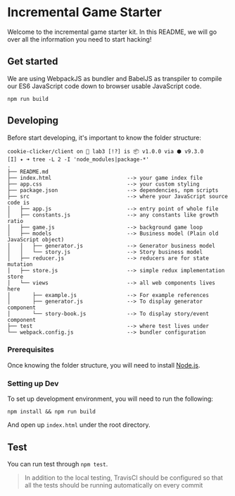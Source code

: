 # Incremental Game Starter

Welcome to the incremental game starter kit. In this README, we will go over all
the information you need to start hacking!

## Get started

We are using WebpackJS as bundler and BabelJS as transpiler to compile our ES6
JavaScript code down to browser usable JavaScript code.

```
npm run build
```

## Developing

Before start developing, it's important to know the folder structure:

```
cookie-clicker/client on  lab3 [!?] is 📦 v1.0.0 via ⬢ v9.3.0
[I] ✦ ➜ tree -L 2 -I 'node_modules|package-*'
.
├── README.md
├── index.html                        --> your game index file
├── app.css                           --> your custom styling
├── package.json                      --> dependencies, npm scripts
├── src                               --> where your JavaScript source code is
│   ├── app.js                        --> entry point of whole file
│   ├── constants.js                  --> any constants like growth ratio
│   ├── game.js                       --> background game loop
│   ├── models                        --> Business model (Plain old JavaScript object)
│   │   ├── generator.js              --> Generator business model
│   │   └── story.js                  --> Story business model
│   ├── reducer.js                    --> reducers are for state mutation
│   ├── store.js                      --> simple redux implementation store
│   └── views                         --> all web components lives here
│       ├── example.js                --> For example references
│       ├── generator.js              --> To display generator component
│       └── story-book.js             --> To display story/event component
├── test                              --> where test lives under
└── webpack.config.js                 --> bundler configuration
```

### Prerequisites

Once knowing the folder structure, you will need to install [Node.js](https://nodejs.org/en/).

### Setting up Dev

To set up development environment, you will need to run the following:

```
npm install && npm run build
```

And open up `index.html` under the root directory.

## Test

You can run test through `npm test`.

> In addition to the local testing, TravisCI should be configured so that all the
> tests should be running automatically on every commit
